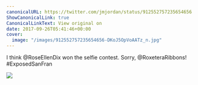 ```yaml
---
canonicalURL: https://twitter.com/jmjordan/status/912552757235654656
ShowCanonicalLink: true
CanonicalLinkText: View original on
date: 2017-09-26T05:41:46+00:00
cover:
  image: "/images/912552757235654656-DKoJ5OpVoAATz_n.jpg"
---
```

I think @RoseEllenDix won the selfie contest. Sorry, @RoxeteraRibbons! #ExposedSanFran 

![](/images/912552757235654656-DKoJ5OpVoAATz_n.jpg)